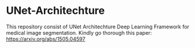 # UNet-Architechture
This repository consist of UNet Architechture Deep Learning Framework for medical image segmentation.
Kindly go thorough this paper: https://arxiv.org/abs/1505.04597
